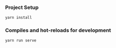 
### Project Setup

```bash
yarn install
```

### Compiles and hot-reloads for development

```bash
yarn run serve
```

